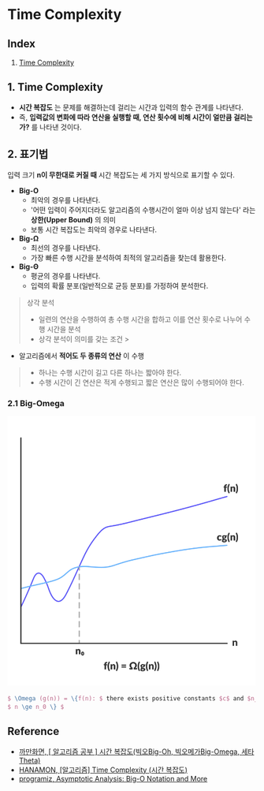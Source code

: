 # **Time Complexity**

## Index

1. [Time Complexity](#1-time-complexity)

## 1. Time Complexity

- **시간 복잡도** 는 문제를 해결하는데 걸리는 시간과 입력의 함수 관계를 나타낸다.
- 즉, **입력값의 변화에 따라 연산을 실행할 때, 연산 횟수에 비해 시간이 얼만큼 걸리는가?** 를 나타낸 것이다.

## 2. 표기법

입력 크기 **n이 무한대로 커질 때** 시간 복잡도는 세 가지 방식으로 표기할 수 있다.

- **Big-O**
    - 최악의 경우를 나타낸다.
    - '어떤 입력이 주어지더라도 알고리즘의 수행시간이 얼마 이상 넘지 않는다' 라는 **상한(Upper Bound)** 의 의미
    - 보통 시간 복잡도는 최악의 경우로 나타낸다.
- **Big-Ω**
    - 최선의 경우를 나타낸다.
    - 가장 빠른 수행 시간을 분석하여 최적의 알고리즘을 찾는데 활용한다.
- **Big-Θ**
    - 평균의 경우를 나타낸다.
    - 입력의 확률 분포(일반적으로 균등 분포)를 가정하여 분석한다.

> 상각 분석
> - 일련의 연산을 수행하여 총 수행 시간을 합하고 이를 연산 횟수로 나누어 수행 시간을 분석
> - 상각 분석이 의미를 갖는 조건
    >
- 알고리즘에서 **적어도 두 종류의 연산** 이 수행
>   - 하나는 수행 시간이 길고 다른 하나는 짧아야 한다.
>   - 수행 시간이 긴 연산은 적게 수행되고 짧은 연산은 많이 수행되어야 한다.

### 2.1 Big-Omega

![omega notation](./img/omega_notation.png)

```latex
$ \Omega (g(n)) = \{f(n): $ there exists positive constants $c$ and $n_0$ such that $ 0 \le cg(n) \le f(n) $ for all
$ n \ge n_0 \} $
```

## Reference

- [까만화면, [ 알고리즘 공부 ] 시간 복잡도(빅오Big-Oh, 빅오메가Big-Omega, 세타Theta)](https://bblackscene21.tistory.com/7)
- [HANAMON, [알고리즘] Time Complexity (시간 복잡도)](https://hanamon.kr/%EC%95%8C%EA%B3%A0%EB%A6%AC%EC%A6%98-time-complexity-%EC%8B%9C%EA%B0%84-%EB%B3%B5%EC%9E%A1%EB%8F%84/)
- [programiz, Asymptotic Analysis: Big-O Notation and More](https://www.programiz.com/dsa/asymptotic-notations)